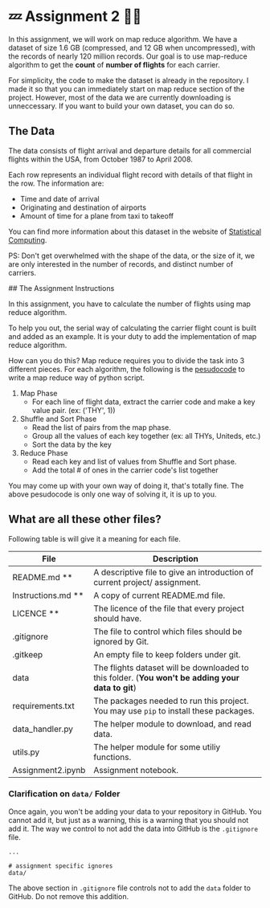 # :zzz: Assignment 2 :dancers::volcano:

In this assignment, we will work on map reduce algorithm. We have a dataset of size 1.6 GB (compressed, and 12 GB when uncompressed), with the records of nearly 120 million records. Our goal is to use map-reduce algorithm to get the **count** of **number of flights** for each carrier.

For simplicity, the code to make the dataset is already in the repository. I made it so that you can immediately start on map reduce section of the project. However, most of the data we are currently downloading is unneccessary. If you want to build your own dataset, you can do so.

## The Data
The data consists of flight arrival and departure details for all commercial flights within the USA, from October 1987 to April 2008. 

Each row represents an individual flight record with details of that flight in the row. The information are:

- Time and date of arrival
- Originating and destination of airports
- Amount of time for a plane from taxi to takeoff

You can find more information about this dataset in the website of [Statistical Computing](http://stat-computing.org/dataexpo/2009/).

PS: Don't get overwhelmed with the shape of the data, or the size of it, we are only interested in the number of records, and distinct number of carriers.

## The Assignment Instructions

In this assignment, you have to calculate the number of flights using map reduce algorithm. 

To help you out, the serial way of calculating the carrier flight count is built and added as an example. It is your duty to add the implementation of map reduce algorithm. 

How can you do this? Map reduce requires you to divide the task into 3 different pieces. For each algorithm, the following is the [pesudocode](https://en.wikipedia.org/wiki/Pseudocode) to write a map reduce way of python script.

1. Map Phase
    - For each line of flight data, extract the carrier code and make a key value pair. (ex: ('THY', 1))
2. Shuffle and Sort Phase
    - Read the list of pairs from the map phase.
    - Group all the values of each key together (ex: all THYs, Uniteds, etc.)
    - Sort the data by the key
3. Reduce Phase
    - Read each key and list of values from Shuffle and Sort phase.
    - Add the total # of ones in the carrier code's list together

You may come up with your own way of doing it, that's totally fine. The above pesudocode is only one way of solving it, it is up to you.

## What are all these other files?

Following table is will give it a meaning for each file.

File                | Description 
-------             | ----------- 
README.md **        | A descriptive file to give an introduction of current project/ assignment. 
Instructions.md **  | A copy of current README.md file. 
LICENCE **          | The licence of the file that every project should have.
.gitignore          | The file to control which files should be ignored by Git.
.gitkeep            | An empty file to keep folders under git.
data                | The flights dataset will be downloaded to this folder. (**You won't be adding your data to git**)
requirements.txt    | The packages needed to run this project. You may use `pip` to install these packages.
data_handler.py     | The helper module to download, and read data.
utils.py            | The helper module for some utiliy functions.
Assignment2.ipynb   | Assignment notebook. 

### Clarification on `data/` Folder

Once again, you won't be adding your data to your repository in GitHub. You cannot add it, but just as a warning, this is a warning that you should not add it. The way we control to not add the data into GitHub is the `.gitignore` file. 

``` .gitignore
...

# assignment specific ignores
data/
```

The above section in `.gitignore` file controls not to add the `data` folder to GitHub. Do not remove this addition.
